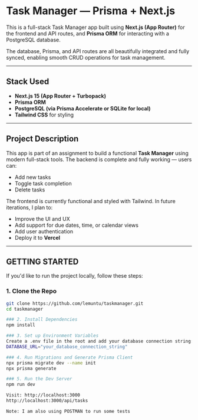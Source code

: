 # Task Manager — Prisma + Next.js

This is a full-stack Task Manager app built using **Next.js (App Router)** for the frontend and API routes, and **Prisma ORM** for interacting with a PostgreSQL database.

The database, Prisma, and API routes are all beautifully integrated and fully synced, enabling smooth CRUD operations for task management.

---

## Stack Used

- **Next.js 15 (App Router + Turbopack)**
- **Prisma ORM**
- **PostgreSQL (via Prisma Accelerate or SQLite for local)**
- **Tailwind CSS** for styling

---

## Project Description

This app is part of an assignment to build a functional **Task Manager** using modern full-stack tools. The backend is complete and fully working — users can:

- Add new tasks
- Toggle task completion
- Delete tasks

The frontend is currently functional and styled with Tailwind. In future iterations, I plan to:

- Improve the UI and UX
- Add support for due dates, time, or calendar views
- Add user authentication
- Deploy it to **Vercel**

---

## GETTING STARTED

If you'd like to run the project locally, follow these steps:

### 1. Clone the Repo

```bash
git clone https://github.com/lemuntu/taskmanager.git
cd taskmanager

### 2. Install Dependencies
npm install

### 3. Set up Environment Variables
Create a .env file in the root and add your database connection string:
DATABASE_URL="your_database_connection_string"

### 4. Run Migrations and Generate Prisma Client
npx prisma migrate dev --name init
npx prisma generate

### 5. Run the Dev Server
npm run dev

Visit: http://localhost:3000
http://localhost:3000/api/tasks

Note: I am also using POSTMAN to run some tests